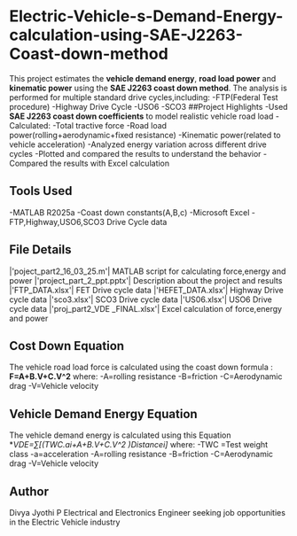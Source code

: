 # Electric-Vehicle-s-Demand-Energy-calculation-using-SAE-J2263-Coast-down-method
This project estimates the **vehicle demand energy**, **road load power** and **kinematic power** using the **SAE J2263 coast down method**. The analysis is performed for multiple standard drive cycles,including:
-FTP(Federal Test procedure)
-Highway Drive Cycle
-USO6
-SCO3
##Project Highlights
-Used **SAE J2263 coast down coefficients** to model realistic vehicle road load 
-Calculated:
-Total tractive force
-Road load power(rolling+aerodynamic+fixed resistance)
-Kinematic power(related to vehicle acceleration)
-Analyzed energy variation across different drive cycles
-Plotted and compared the results to understand the behavior
-Compared the results with Excel calculation
## Tools Used
-MATLAB R2025a
-Coast down constants(A,B,c)
-Microsoft Excel
-FTP,Highway,USO6,SCO3 Drive Cycle data
## File Details
|'poject_part2_16_03_25.m'| MATLAB script for calculating force,energy and power
|'project_part_2_ppt.pptx'| Description about the project and results
|'FTP_DATA.xlsx'| FET Drive cycle data
|'HEFET_DATA.xlsx'| Highway Drive cycle data
|'sco3.xlsx'| SCO3 Drive cycle data
|'US06.xlsx'| USO6 Drive cycle data
|'proj_part2_VDE _FINAL.xlsx'| Excel calculation of force,energy and power
## Cost Down Equation
The vehicle road load force is calculated using the coast down formula :
**F=A+B.V+C.V^2**
where:
-A=rolling resistance
-B=friction
-C=Aerodynamic drag
-V=Vehicle velocity
## Vehicle Demand Energy Equation
The vehicle demand energy is calculated using this Equation
**VDE=∑[(TWC.ai+A+B.V+C.V^2 )*Distancei]**
where:
-TWC =Test weight class
-a=acceleration
-A=rolling resistance
-B=friction
-C=Aerodynamic drag
-V=Vehicle velocity
## Author
Divya Jyothi P
Electrical and Electronics Engineer seeking job opportunities in the Electric Vehicle industry

